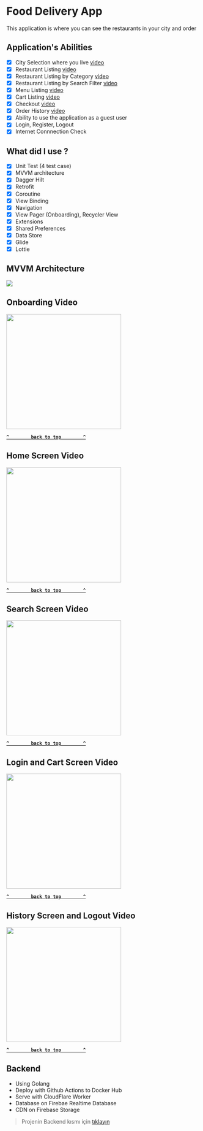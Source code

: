 # Food Delivery App

This application is where you can see the restaurants in your city and order

## Application's Abilities

- [x] City Selection where you live [video](#onboarding-video)
- [x] Restaurant Listing [video](#home-screen-video)
- [x] Restaurant Listing by Category [video](#home-screen-video)
- [x] Restaurant Listing by Search Filter [video](#search-screen-video)
- [x] Menu Listing [video](#home-screen-video)
- [x] Cart Listing [video](#login-and-cart-screen-video)
- [x] Checkout [video](#login-and-cart-screen-video)
- [x] Order History [video](#history-screen-and-logout-video)
- [x] Ability to use the application as a guest user
- [x] Login, Register, Logout
- [x] Internet Connnection Check 

## What did I use ?

- [x] Unit Test (4 test case)
- [x] MVVM architecture
- [x] Dagger Hilt
- [x] Retrofit
- [x] Coroutine
- [x] View Binding
- [x] Navigation
- [x] View Pager (Onboarding), Recycler View
- [x] Extensions
- [x] Shared Preferences
- [x] Data Store
- [x] Glide
- [x] Lottie

## MVVM Architecture

![](https://user-images.githubusercontent.com/60071765/94697016-50584e00-0355-11eb-924e-4ea28814b94e.png)

## Onboarding Video
<image src="https://user-images.githubusercontent.com/58517067/130364306-52f34a1e-923f-4af8-ada5-a0bc34b144df.gif" width="300">

  
**[`^        back to top        ^`](#food-delivery-app)**
  
## Home Screen Video

<image src="https://user-images.githubusercontent.com/58517067/130364441-155dade6-b18c-4e0a-8dfd-4602b8342462.gif" width="300">
  

**[`^        back to top        ^`](#food-delivery-app)**
  
## Search Screen Video
  
<image src="https://user-images.githubusercontent.com/58517067/130364468-06d24c2b-3ad2-45ca-9225-128beef6092c.gif" width="300">
  
**[`^        back to top        ^`](#food-delivery-app)**  
  
## Login and Cart Screen Video

<image src="https://user-images.githubusercontent.com/58517067/130364494-40ceefbf-4bf6-4463-95dd-edc50bcaff10.gif" width="300">
  
**[`^        back to top        ^`](#food-delivery-app)**  
  
## History Screen and Logout Video  

<image src="https://user-images.githubusercontent.com/58517067/130364538-46134b9b-919f-4a14-ba9f-7b520a2a748e.gif" width="300"> 
 
**[`^        back to top        ^`](#food-delivery-app)**  
  
## Backend
  
- Using Golang
- Deploy with Github Actions to Docker Hub
- Serve with CloudFlare Worker  
- Database on Firebae Realtime Database
- CDN on Firebase Storage
  
> Projenin Backend kısmı için [tıklayın](https://github.com/iremcelikbilek/YemeksepetiAppBackend)  
  
 
  

